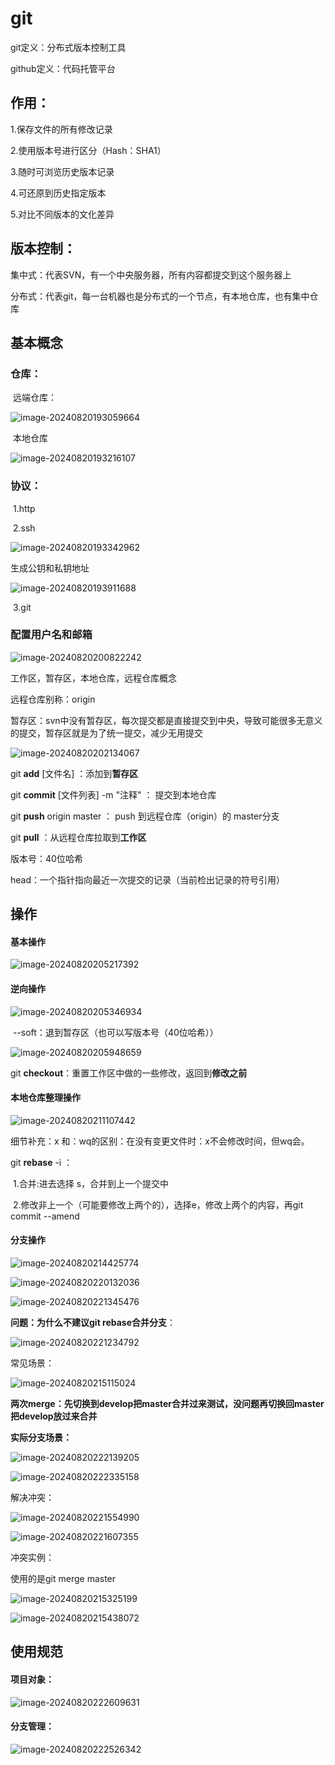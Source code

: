 # git

git定义：分布式版本控制工具

github定义：代码托管平台

 

## 作用：

1.保存文件的所有修改记录

2.使用版本号进行区分（Hash：SHA1）

3.随时可浏览历史版本记录

4.可还原到历史指定版本

5.对比不同版本的文化差异

 

## 版本控制：

集中式：代表SVN，有一个中央服务器，所有内容都提交到这个服务器上

分布式：代表git，每一台机器也是分布式的一个节点，有本地仓库，也有集中仓库



## 基本概念

### 仓库：

​	远端仓库：

![image-20240820193059664](C:\Users\qhr\AppData\Roaming\Typora\typora-user-images\image-20240820193059664.png)

​	本地仓库

![image-20240820193216107](C:\Users\qhr\AppData\Roaming\Typora\typora-user-images\image-20240820193216107.png)

### 协议：

​	1.http

​	2.ssh

![image-20240820193342962](C:\Users\qhr\AppData\Roaming\Typora\typora-user-images\image-20240820193342962.png)

生成公钥和私钥地址

![image-20240820193911688](C:\Users\qhr\AppData\Roaming\Typora\typora-user-images\image-20240820193911688.png)

​	3.git



### 配置用户名和邮箱

![image-20240820200822242](C:\Users\qhr\AppData\Roaming\Typora\typora-user-images\image-20240820200822242.png)

工作区，暂存区，本地仓库，远程仓库概念

远程仓库别称：origin

暂存区：svn中没有暂存区，每次提交都是直接提交到中央，导致可能很多无意义的提交，暂存区就是为了统一提交，减少无用提交

![image-20240820202134067](C:\Users\qhr\AppData\Roaming\Typora\typora-user-images\image-20240820202134067.png)

git **add** [文件名] ：添加到**暂存区**

git **commit** [文件列表] -m "注释" ： 提交到本地仓库

git **push** origin master ： push 到远程仓库（origin）的 master分支

git **pull** ：从远程仓库拉取到**工作区**

版本号：40位哈希

head：一个指针指向最近一次提交的记录（当前检出记录的符号引用）



## 操作

#### 	基本操作

![image-20240820205217392](C:\Users\qhr\AppData\Roaming\Typora\typora-user-images\image-20240820205217392.png)

#### 逆向操作

![image-20240820205346934](C:\Users\qhr\AppData\Roaming\Typora\typora-user-images\image-20240820205346934.png)

​	--soft：退到暂存区（也可以写版本号（40位哈希））

![image-20240820205948659](C:\Users\qhr\AppData\Roaming\Typora\typora-user-images\image-20240820205948659.png)





git **checkout**：重置工作区中做的一些修改，返回到**修改之前**



#### 本地仓库整理操作

![image-20240820211107442](C:\Users\qhr\AppData\Roaming\Typora\typora-user-images\image-20240820211107442.png)

细节补充：x 和：wq的区别：在没有变更文件时：x不会修改时间，但wq会。



git **rebase** -i ：

​	1.合并:进去选择 s，合并到上一个提交中

​	2.修改非上一个（可能要修改上两个的），选择e，修改上两个的内容，再git commit --amend

#### 分支操作

![image-20240820214425774](C:\Users\qhr\AppData\Roaming\Typora\typora-user-images\image-20240820214425774.png)

![image-20240820220132036](C:\Users\qhr\AppData\Roaming\Typora\typora-user-images\image-20240820220132036.png)

![image-20240820221345476](C:\Users\qhr\AppData\Roaming\Typora\typora-user-images\image-20240820221345476.png)

**问题：为什么不建议git rebase合并分支**：

![image-20240820221234792](C:\Users\qhr\AppData\Roaming\Typora\typora-user-images\image-20240820221234792.png)



常见场景：

![image-20240820215115024](C:\Users\qhr\AppData\Roaming\Typora\typora-user-images\image-20240820215115024.png)

​	**两次merge：先切换到develop把master合并过来测试，没问题再切换回master把develop放过来合并**





**实际分支场景：**

![image-20240820222139205](C:\Users\qhr\AppData\Roaming\Typora\typora-user-images\image-20240820222139205.png)

![image-20240820222335158](C:\Users\qhr\AppData\Roaming\Typora\typora-user-images\image-20240820222335158.png)

解决冲突：

![image-20240820221554990](C:\Users\qhr\AppData\Roaming\Typora\typora-user-images\image-20240820221554990.png)

![image-20240820221607355](C:\Users\qhr\AppData\Roaming\Typora\typora-user-images\image-20240820221607355.png)

冲突实例：

使用的是git merge master

![image-20240820215325199](C:\Users\qhr\AppData\Roaming\Typora\typora-user-images\image-20240820215325199.png)

![image-20240820215438072](C:\Users\qhr\AppData\Roaming\Typora\typora-user-images\image-20240820215438072.png)





## 使用规范

#### 项目对象：

![image-20240820222609631](C:\Users\qhr\AppData\Roaming\Typora\typora-user-images\image-20240820222609631.png)



#### 分支管理：

![image-20240820222526342](C:\Users\qhr\AppData\Roaming\Typora\typora-user-images\image-20240820222526342.png)